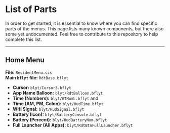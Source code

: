 # List of Parts

In order to get started, it is essential to know where you can find specific parts of the menus. This page lists many known components, but there also some yet undocumented. Feel free to contribute to this repository to help complete this list.

---

## Home Menu

**File:** `ResidentMenu.szs`  
**Main `bflyt` file:** `RdtBase.bflyt`

-   **Cursor:** `blyt/Cursor3.bflyt`
-   **App Name Balloon:** `blyt/RdtBalloon.bflyt`
-   **Time (Numbers):** `blyt/GTNumL.bflyt` and
-   **Time (AM, PM, Colon):** `blyt/HudTime.bflyt`
-   **Wifi Signal:** `blyt/HudSignal.bflyt`
-   **Battery (Icon):** `blyt/BatteryConsole.bflyt`
-   **Battery (Percent):** `blyt/HudBatteryNum.bflyt`
-   **Full Launcher (All Apps):** `blyt/RdtBtnFullLauncher.bflyt`
